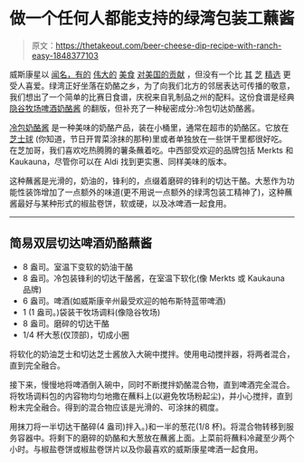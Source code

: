 # 做一个任何人都能支持的绿湾包装工蘸酱

> 原文：<https://thetakeout.com/beer-cheese-dip-recipe-with-ranch-easy-1848377103>

威斯康星以 [闻名，有的](https://thetakeout.com/i-crammed-the-entire-state-of-wisconsin-into-a-corn-dog-1837017842) [伟大的](https://thetakeout.com/intro-to-the-cannibal-sandwich-1845877135) [美食](https://thetakeout.com/the-only-rule-of-wisconsin-brats-is-that-there-are-many-1798262963) [对美国的贡献](https://thetakeout.com/what-is-a-relish-tray-and-why-is-it-a-wisconsin-and-mi-1842105294) ，但没有一个比 [其](https://thetakeout.com/how-to-use-wisconsin-cheese-spread-recipe-ideas-1834831340) [芝](https://thetakeout.com/what-is-wisconsin-bread-cheese-1839511002) [精选](https://thetakeout.com/meet-instagrams-wisconsin-cheese-curd-influencers-1846153617) 更受人喜爱。绿湾正好坐落在奶酪之乡，为了向我们北方的邻居表达可传播的敬意，我们想出了一个简单的比赛日食谱，庆祝来自乳制品之州的配料。这份食谱是经典 [隐谷牧场啤酒奶酪酱](https://www.hiddenvalley.com/recipe/ranch-beer-cheese-dip/) 的翻版，但补充了一种秘密成分:冷包切达奶酪酱。



[冷包奶酪酱](https://thetakeout.com/how-to-use-wisconsin-cheese-spread-recipe-ideas-1834831340) 是一种美味的奶酪产品，装在小桶里，通常在超市的奶酪区。它放在 [芝士球](https://thetakeout.com/recipe-homemade-cheese-ball-1830776586) (你知道，节日开胃菜涂抹的那种)里或者单独放在一些饼干里都很好吃。在芝加哥，我们喜欢吃热腾腾的薯条蘸着吃。中西部受欢迎的品牌包括 Merkts 和 Kaukauna，尽管你可以在 Aldi 找到更实惠、同样美味的版本。

这种蘸酱是光滑的，奶油的，锋利的，点缀着磨碎的锋利的切达干酪。大葱作为功能性装饰增加了一点额外的味道(更不用说一点额外的绿湾包装工精神了)，这种蘸酱最好与某种形式的椒盐卷饼，软或硬，以及冰啤酒一起食用。

* * *

## 简易双层切达啤酒奶酪蘸酱

*   8 盎司。室温下变软的奶油干酪
*   8 盎司。冷包装锋利的切达干酪酱，在室温下软化(像 Merkts 或 Kaukauna 品牌)
*   6 盎司。啤酒(如威斯康辛州最受欢迎的帕布斯特蓝带啤酒)
*   1 (1 盎司。)袋装干牧场调料(像隐谷牧场)
*   8 盎司。磨碎的切达干酪
*   1/4 杯大葱(仅顶部)，切成小圈

将软化的奶油芝士和切达芝士酱放入大碗中搅拌。使用电动搅拌器，将两者混合，直到完全融合。

接下来，慢慢地将啤酒倒入碗中，同时不断搅拌奶酪混合物，直到啤酒完全混合。将牧场调料包的内容物均匀地撒在蘸料上(以避免牧场粉起尘)，并小心搅拌，直到粉末完全融合。得到的混合物应该是光滑的、可涂抹的稠度。

用抹刀将一半切达干酪碎(4 盎司)拌入。)和一半的葱花(1/8 杯)。将混合物转移到服务容器中。将剩下的磨碎的奶酪和大葱放在蘸酱上面。上菜前将蘸料冷藏至少两个小时。与椒盐卷饼或椒盐卷饼片以及你最喜欢的威斯康星啤酒一起食用。